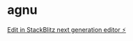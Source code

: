 # agnu

[Edit in StackBlitz next generation editor ⚡️](https://stackblitz.com/~/github.com/TheVixhal/agnu)
